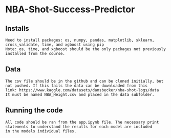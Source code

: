 # NBA-Shot-Success-Predictor

## Installs
    Need to install packages: os, numpy, pandas, matplotlib, sklearn, cross_validate, time, and xgboost using pip
    Note: os, time, and xgboost should be the only packages not previously installed from the course. 

## Data
    The csv file should be in the github and can be cloned initially, but not pushed. If this fails the data can be downloaded from this
    link: https://www.kaggle.com/datasets/dansbecker/nba-shot-logs/data 
    It must be named NBA_Height.csv and placed in the data subfolder. 
    
## Running the code
    All code should be ran from the app.ipynb file. The necessary print statements to understand the results for each model are included
    in the models individual files. 

